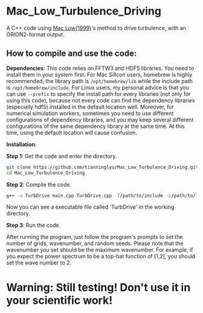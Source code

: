 # Mac_Low_Turbulence_Driving
A C++ code using [Mac Low(1999)](https://ui.adsabs.harvard.edu/abs/1999ApJ...524..169M/abstract)'s method to drive turbulence, with an ORION2-format output.

## How to compile and use the code:
**Dependencies**: This code relies on FFTW3 and HDF5 libraries. You need to install them in your system first. For Mac Sillcon users, homebrew is highly recommended, the library path is `/opt/homebrew/lib` while the include path is `/opt/homebrew/include`. For Linux users, my personal advice is that you can use `--prefix` to specify the install path for every libraries (not only for using this code), because not every code can find the dependency libraries (especially hdf5) installed in the default location well. Moreover, for numerical simulation workers, sometimes you need to use different configurations of dependency libraries, and you may keep several different configurations of the same dependency library at the same time. At this time, using the default location will cause confusion.

**Installation**:

**Step 1**: Get the code and enter the directory. 
```bash
git clone https://github.com/tianninglyu/Mac_Low_Turbulence_Driving.git`
cd Mac_Low_Turbulence_Driving
```

**Step 2**: Compile the code. 
```bash
g++ -o TurbDrive main.cpp TurbDrive.cpp -I/path/to/include -L/path/to/lib
```
Now you can see a executable file called 'TurbDrive' in the working directory.

**Step 3**: Run the code.

After running the program, just follow the program's prompts to set the number of grids, wavenumber, and random seeds. Please note that the wavenumber you set should be the maximum wavenumber. For example, if you expect the power spectrum to be a top-hat function of \[1,2\], you should set the wave number to 2.
# Warning: Still testing! Don't use it in your scientific work!
